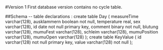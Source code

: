 #Version 1
First database version contains no cycle table.

##Schema
    -- table declarations :
    create table Day (
        measureTime varchar(128),
        ausklammern boolean not null,
        temperature real,
        sex varchar(128),
        id date not null primary key,
        comment binary not null,
        blutung varchar(128),
        mumuFest varchar(128),
        schleim varchar(128),
        mumuPosition varchar(128),
        mumuOpen varchar(128)
      );
    create table KeyValue (
        id varchar(128) not null primary key,
        value varchar(128) not null
      );